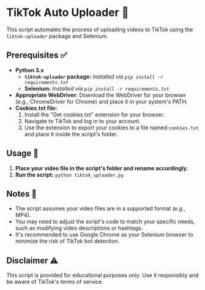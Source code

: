 # TikTok Auto Uploader 🤖

This script automates the process of uploading videos to TikTok using the `tiktok-uploader` package and Selenium.

## Prerequisites ✅

- **Python 3.x**
  - **`tiktok-uploader` package:** _Installed via `pip install -r requirements.txt`_
  - **Selenium:** _Installed via `pip install -r requirements.txt`_
- **Appropriate WebDriver:** Download the WebDriver for your browser (e.g., ChromeDriver for Chrome) and place it in your system's PATH.
- **Cookies.txt file:**
  1. Install the "Get cookies.txt" extension for your browser.
  2. Navigate to TikTok and log in to your account.
  3. Use the extension to export your cookies to a file named `cookies.txt` and place it inside the script's folder.

## Usage 🚀

1. **Place your video file in the script's folder and rename accordingly.**
2. **Run the script:** `python tiktok_uploader.py`

## Notes 📝

- The script assumes your video files are in a supported format (e.g., MP4).
- You may need to adjust the script's code to match your specific needs, such as modifying video descriptions or hashtags.
- It's recommended to use Google Chrome as your Selenium browser to minimize the risk of TikTok bot detection.

## Disclaimer ⚠️

This script is provided for educational purposes only. Use it responsibly and be aware of TikTok's terms of service.
